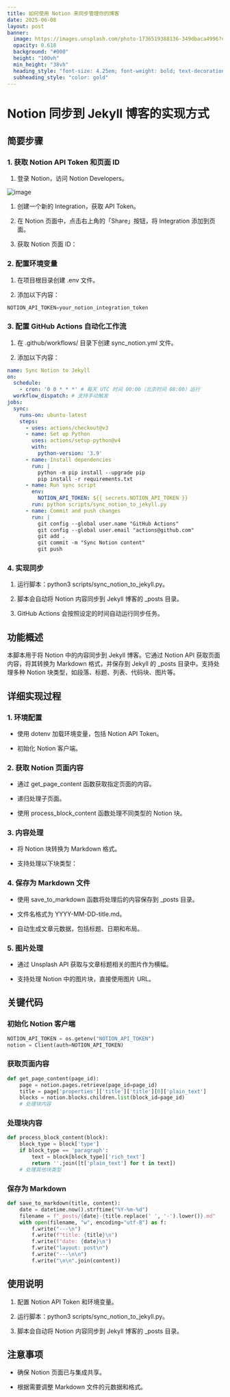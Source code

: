 ```yaml
---
title: 如何使用 Notion 来同步管理你的博客
date: 2025-06-08
layout: post
banner:
  image: https://images.unsplash.com/photo-1736519388136-349dbaca4996?crop=entropy&cs=tinysrgb&fit=max&fm=jpg&ixid=M3w2OTIwMzJ8MHwxfHJhbmRvbXx8fHx8fHx8fDE3NDkzNjQyMTN8&ixlib=rb-4.1.0&q=80&w=1080
  opacity: 0.618
  background: "#000"
  height: "100vh"
  min_height: "38vh"
  heading_style: "font-size: 4.25em; font-weight: bold; text-decoration: underline"
  subheading_style: "color: gold"
---
```


# Notion 同步到 Jekyll 博客的实现方式

## 简要步骤

### 1. 获取 Notion API Token 和页面 ID

1. 登录 Notion，访问 Notion Developers。

![image](https://prod-files-secure.s3.us-west-2.amazonaws.com/a7a0cc5a-89b9-4cda-8686-1fba0ca52f40/d19c1afe-dea5-4312-9333-786b0ba83054/image.png?X-Amz-Algorithm=AWS4-HMAC-SHA256&X-Amz-Content-Sha256=UNSIGNED-PAYLOAD&X-Amz-Credential=ASIAZI2LB466ZH5B2U6C%2F20250608%2Fus-west-2%2Fs3%2Faws4_request&X-Amz-Date=20250608T063013Z&X-Amz-Expires=3600&X-Amz-Security-Token=IQoJb3JpZ2luX2VjEK3%2F%2F%2F%2F%2F%2F%2F%2F%2F%2FwEaCXVzLXdlc3QtMiJHMEUCIQDcFNrXlNE5iYuUiW043%2FnGE6jfCaLHpWAxrFO6FSsM4gIgL4KBsjzDMHLx7io0WIQ3p7Iq7zSIHvbfxMgyeNyXdmQqiAQIhv%2F%2F%2F%2F%2F%2F%2F%2F%2F%2FARAAGgw2Mzc0MjMxODM4MDUiDGZiFYfaasXhrC98NyrcAygfEfaVFsKHKMmc%2BS4YbV08IjZhpsiyOT2kendaP5IwnzBZZZgCUGC39%2BxaC8U54nlJNudyp7rN9TZgGPrJZThtBhVlJf0fT%2FSSmFnqkooJxE264NhIwKru6svPZz0mhfR57GGuY8uwBF%2FVnpJLW6ktGY1jokiaAQ%2FcvLaVdtQor32WTAkvSYP3GXtLEuSh4RKcsLrHXDwbwNZQ0aGqWyHkIRjrBh1Zja0dkN30HSHQjE7HsZVCGIOlpA4zy%2FuornbiipJNYE8vRbr4nxeiCxLO%2Bpz4ykwu1FEGLaQw4A0mhGt4I8eiaR7va%2FaZID8q%2FKBDJMtgRu0rVqZOfJbtDmbZNTPTPAiMnVf6usluAwcOHQqEaIU1eSG95u6D6LYKN%2FixptFwvIZvrjki045XCXr8yMuMbj4BSEB6ORtQJz7pzsv5y0LABZjU%2B%2FZlElDE%2B6BlNLFdH8jmCUfKc841Cdx7avHfwlF2bqxbVeKETIPaTFBsfbBL1gneAMEjy6jazxlY0G3yOglD8lgJrUDwC0bg72hQpCExWPgC3DtEbUbEVZTOUvsMUylyecB%2BCnm5fpPuXcUIMAwnPVwh2a7aoO1mFJJbeQh%2BCEkox4vfneLygCuxGKdLM1iJaxYJMIixlMIGOqUBd%2Bdl3aVCUJswPD00Q2TIjSp%2BGyO45Y2aLmuCfx4MuEKV%2FIUgm5rrcFTQlAP6eyYw2Ajs%2BaQaNwEz7nsqRueV1gWKwvxcjaXcWOyk8TMRLG%2BgmRFXVX%2FzIu9BrMemSKve84RkdGPsTD3VKgobdnSCyWmNfMPsuz8E9LwaL1FrINmjajahY6AvKF%2FjD4Nm0H%2FwRCzrT6EcECgYbun7N9EHKm3Un%2Bej&X-Amz-Signature=89dc18b252bc3e968f22497c7f5e1f6c38169d120cc23416afcf9e927e142011&X-Amz-SignedHeaders=host&x-id=GetObject)

1. 创建一个新的 Integration，获取 API Token。

1. 在 Notion 页面中，点击右上角的「Share」按钮，将 Integration 添加到页面。

1. 获取 Notion 页面 ID：


### 2. 配置环境变量

1. 在项目根目录创建 .env 文件。

1. 添加以下内容：

```javascript
NOTION_API_TOKEN=your_notion_integration_token
```

### 3. 配置 GitHub Actions 自动化工作流

1. 在 .github/workflows/ 目录下创建 sync_notion.yml 文件。

1. 添加以下内容：

```yaml
name: Sync Notion to Jekyll
on:
  schedule:
    - cron: '0 0 * * *' # 每天 UTC 时间 00:00（北京时间 08:00）运行
  workflow_dispatch: # 支持手动触发
jobs:
  sync:
    runs-on: ubuntu-latest
    steps:
      - uses: actions/checkout@v3
      - name: Set up Python
        uses: actions/setup-python@v4
        with:
          python-version: '3.9'
      - name: Install dependencies
        run: |
          python -m pip install --upgrade pip
          pip install -r requirements.txt
      - name: Run sync script
        env:
          NOTION_API_TOKEN: ${{ secrets.NOTION_API_TOKEN }}
        run: python scripts/sync_notion_to_jekyll.py
      - name: Commit and push changes
        run: |
          git config --global user.name "GitHub Actions"
          git config --global user.email "actions@github.com"
          git add .
          git commit -m "Sync Notion content"
          git push
```

### 4. 实现同步

1. 运行脚本：python3 scripts/sync_notion_to_jekyll.py。

1. 脚本会自动将 Notion 内容同步到 Jekyll 博客的 _posts 目录。

1. GitHub Actions 会按照设定的时间自动运行同步任务。

## 功能概述

本脚本用于将 Notion 中的内容同步到 Jekyll 博客。它通过 Notion API 获取页面内容，将其转换为 Markdown 格式，并保存到 Jekyll 的 _posts 目录中。支持处理多种 Notion 块类型，如段落、标题、列表、代码块、图片等。

## 详细实现过程

### 1. 环境配置

- 使用 dotenv 加载环境变量，包括 Notion API Token。

- 初始化 Notion 客户端。

### 2. 获取 Notion 页面内容

- 通过 get_page_content 函数获取指定页面的内容。

- 递归处理子页面。

- 使用 process_block_content 函数处理不同类型的 Notion 块。

### 3. 内容处理

- 将 Notion 块转换为 Markdown 格式。

- 支持处理以下块类型：


### 4. 保存为 Markdown 文件

- 使用 save_to_markdown 函数将处理后的内容保存到 _posts 目录。

- 文件名格式为 YYYY-MM-DD-title.md。

- 自动生成文章元数据，包括标题、日期和布局。

### 5. 图片处理

- 通过 Unsplash API 获取与文章标题相关的图片作为横幅。

- 支持处理 Notion 中的图片块，直接使用图片 URL。

## 关键代码

### 初始化 Notion 客户端

```python
NOTION_API_TOKEN = os.getenv("NOTION_API_TOKEN")
notion = Client(auth=NOTION_API_TOKEN)
```

### 获取页面内容

```python
def get_page_content(page_id):
    page = notion.pages.retrieve(page_id=page_id)
    title = page['properties']['title']['title'][0]['plain_text']
    blocks = notion.blocks.children.list(block_id=page_id)
    # 处理块内容
```

### 处理块内容

```python
def process_block_content(block):
    block_type = block['type']
    if block_type == 'paragraph':
        text = block[block_type]['rich_text']
        return ''.join([t['plain_text'] for t in text])
    # 处理其他块类型
```

### 保存为 Markdown

```python
def save_to_markdown(title, content):
    date = datetime.now().strftime("%Y-%m-%d")
    filename = f"_posts/{date}-{title.replace(' ', '-').lower()}.md"
    with open(filename, "w", encoding="utf-8") as f:
        f.write("---\n")
        f.write(f"title: {title}\n")
        f.write(f"date: {date}\n")
        f.write("layout: post\n")
        f.write("---\n\n")
        f.write("\n\n".join(content))
```

## 使用说明

1. 配置 Notion API Token 和环境变量。

1. 运行脚本：python3 scripts/sync_notion_to_jekyll.py。

1. 脚本会自动将 Notion 内容同步到 Jekyll 博客的 _posts 目录。

## 注意事项

- 确保 Notion 页面已与集成共享。

- 根据需要调整 Markdown 文件的元数据和格式。